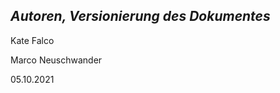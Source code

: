 *Autoren, Versionierung des Dokumentes*
----------------
Kate Falco

Marco Neuschwander 

05.10.2021
